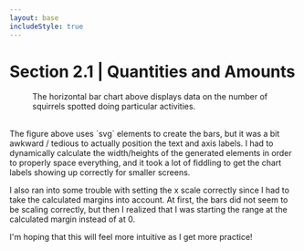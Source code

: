 ```yaml
---
layout: base
includeStyle: true
---
```

# Section 2.1 | Quantities and Amounts

<figure id="svgChart">
<figcaption>
The horizontal bar chart above displays data on the number of squirrels spotted doing particular activities.
</figcaption>
</figure>

<br>
The figure above uses `svg` elements to create the bars, but it was a bit awkward / tedious to actually position the text and axis labels. I had to dynamically calculate the width/heights of the generated elements in order to properly space everything, and it took a lot of fiddling to get the chart labels showing up correctly for smaller screens.

I also ran into some trouble with setting the x scale correctly since I had to take the calculated margins into account. At first, the bars did not seem to be scaling correctly, but then I realized that I was starting the range at the calculated margin instead of at 0.

I'm hoping that this will feel more intuitive as I get more practice!

<script src="main.js"></script>